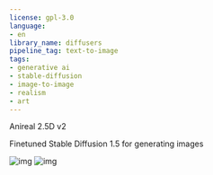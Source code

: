 ```yaml
---
license: gpl-3.0
language:
- en
library_name: diffusers
pipeline_tag: text-to-image
tags:
- generative ai
- stable-diffusion
- image-to-image
- realism
- art
---
```

Anireal 2.5D v2

Finetuned Stable Diffusion 1.5 for generating images

![img](./e2.png)
![img](./ex2.png)